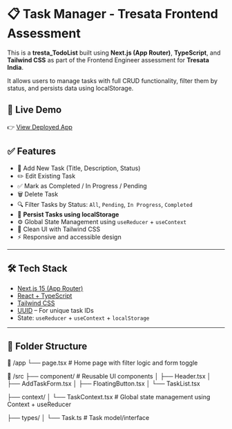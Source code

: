 # 📋 Task Manager - Tresata Frontend Assessment

This is a **tresta_TodoList** built using **Next.js (App Router)**, **TypeScript**, and **Tailwind CSS** as part of the Frontend Engineer assessment for **Tresata India**.

It allows users to manage tasks with full CRUD functionality, filter them by status, and persists data using localStorage.



## 🔗 Live Demo

👉 [View Deployed App]()  


## ✅ Features

- 📝 Add New Task (Title, Description, Status)
- ✏️ Edit Existing Task
- ✅ Mark as Completed / In Progress / Pending
- 🗑️ Delete Task
- 🔍 Filter Tasks by Status: `All`, `Pending`, `In Progress`, `Completed`
- 💾 **Persist Tasks using localStorage**
- ⚙️ Global State Management using `useReducer` + `useContext`
- 🎨 Clean UI with Tailwind CSS
- ⚡ Responsive and accessible design

---

## 🛠️ Tech Stack

- [Next.js 15 (App Router)](https://nextjs.org/)
- [React + TypeScript](https://www.typescriptlang.org/)
- [Tailwind CSS](https://tailwindcss.com/)
- [UUID](https://www.npmjs.com/package/uuid) – For unique task IDs
- State: `useReducer` + `useContext` + `localStorage`

---

## 📂 Folder Structure
📁 /app
└── page.tsx # Home page with filter logic and form toggle

📁 /src
├── component/ # Reusable UI components
│ ├── Header.tsx
│ ├── AddTaskForm.tsx
│ ├── FloatingButton.tsx
│ └── TaskList.tsx

├── context/
│ └── TaskContext.tsx # Global state management using Context + useReducer

├── types/
│ └── Task.ts # Task model/interface

